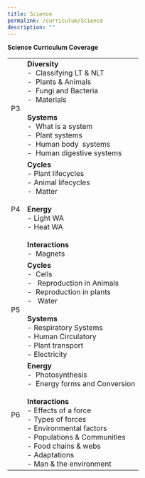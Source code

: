 ```yaml
---
title: Science
permalink: /curriculum/Science
description: ""
---
```

**Science Curriculum Coverage**



|  | |
| -------- | -------- |
| P3     | **Diversity**<br>-    Classifying LT & NLT<br>-    Plants & Animals<br>-    Fungi and Bacteria<br>-    Materials<br><br>**Systems**<br>-    What is a system<br>-    Plant systems<br>-    Human body  systems<br>-    Human digestive systems     | 
|P4|**Cycles**<br>-   Plant lifecycles<br>-   Animal lifecycles<br>-    Matter<br><br>**Energy**<br>- Light WA<br>- Heat WA<br><br>**Interactions**<br>-    Magnets|
|P5| **Cycles**<br>-    Cells<br>-     Reproduction in Animals<br>-    Reproduction in plants<br>-     Water<br><br>**Systems**<br>-   Respiratory Systems<br>-   Human Circulatory<br>-   Plant transport<br>-   Electricity|
|P6|**Energy**<br>-    Photosynthesis<br>-    Energy forms and Conversion<br><br>**Interactions**<br>-   Effects of a force<br>-     Types of forces<br>-     Environmental factors<br>-     Populations & Communities<br>-     Food chains & webs<br>-     Adaptations<br>-     Man & the environment